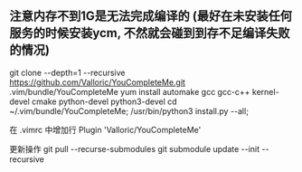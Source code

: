## 注意内存不到1G是无法完成编译的 (最好在未安装任何服务的时候安装ycm, 不然就会碰到到存不足编译失败的情况)
git clone --depth=1 --recursive https://github.com/Valloric/YouCompleteMe.git .vim/bundle/YouCompleteMe
yum install automake gcc gcc-c++ kernel-devel cmake python-devel python3-devel
cd ~/.vim/bundle/YouCompleteMe; /usr/bin/python3 install.py --all;

在 .vimrc 中增加行 Plugin 'Valloric/YouCompleteMe'

更新操作 git pull --recurse-submodules
git submodule update --init --recursive

